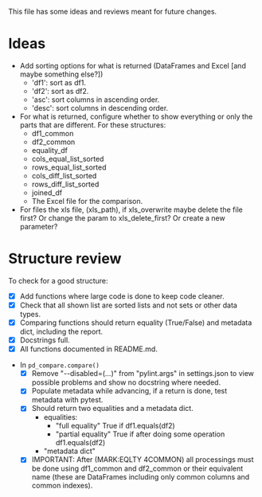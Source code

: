 This file has some ideas and reviews meant for future changes.

# Ideas
- Add sorting options for what is returned (DataFrames and Excel [and maybe something else?])
	- 'df1': sort as df1.
	- 'df2': sort as df2.
	- 'asc': sort columns in ascending order.
	- 'desc': sort columns in descending order.
- For what is returned, configure whether to show everything or only the parts that are different. For these structures:
	- df1_common
	- df2_common
	- equality_df
	- cols_equal_list_sorted
	- rows_equal_list_sorted
	- cols_diff_list_sorted
	- rows_diff_list_sorted
	- joined_df
	- The Excel file for the comparison.
- For files the xls file, (xls_path), if xls_overwrite maybe delete the file first? Or change the param to xls_delete_first? Or create a new parameter?

# Structure review
To check for a good structure:
- [X] Add functions where large code is done to keep code cleaner.
- [x] Check that all shown list are sorted lists and not sets or other data types.
- [X] Comparing functions should return equality (True/False) and metadata dict, including the report.
- [X] Docstrings full.
- [X] All functions documented in README.md.
- In `pd_compare.compare()` 
    - [X] Remove "--disabled=(...)" from "pylint.args" in settings.json to view possible problems and show no docstring where needed.
	- [X] Populate metadata while advancing, if a return is done, test metadata with pytest.
	- [X] Should return two equalities and a metadata dict.
	    - equalities:
	        - "full equality" True if df1.equals(df2)
	        - "partial equality" True if after doing some operation df1.equals(df2)
		- "metadata dict"
	- [X] IMPORTANT: After (MARK:EQLTY 4COMMON) all processings must be done using df1_common and df2_common or their equivalent name (these are DataFrames including only common columns and common indexes).
